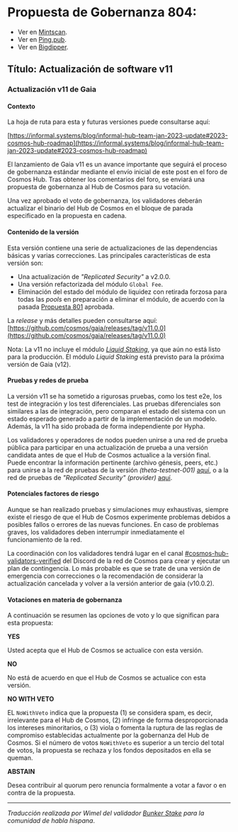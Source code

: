 # Propuesta de Gobernanza 804:

- Ver en [Mintscan](https://www.mintscan.io/cosmos/proposals/804).
- Ver en [Ping.pub](https://ping.pub/cosmos/gov/804).
- Ver en [Bigdipper](https://bigdipper.live/cosmos/proposals/804).

## Título: Actualización de software v11

### Actualización v11 de Gaia

#### Contexto

La hoja de ruta para esta y futuras versiones puede consultarse aquí:

[https://informal.systems/blog/informal-hub-team-jan-2023-update#2023-cosmos-hub-roadmap](https://informal.systems/blog/informal-hub-team-jan-2023-update#2023-cosmos-hub-roadmap)

El lanzamiento de Gaia v11 es un avance importante que seguirá el proceso de gobernanza estándar mediante el envío inicial de este post en el foro de Cosmos Hub. Tras obtener los comentarios del foro, se enviará una propuesta de gobernanza al Hub de Cosmos para su votación.

Una vez aprobado el voto de gobernanza, los validadores deberán actualizar el binario del Hub de Cosmos en el bloque de parada especificado en la propuesta en cadena.

#### Contenido de la versión

Esta versión contiene una serie de actualizaciones de las dependencias básicas y varias correcciones. Las principales características de esta versión son:

- Una actualización de _"Replicated Security"_ a v2.0.0.
- Una versión refactorizada del módulo `Global Fee`.
- Eliminación del estado del módulo de liquidez con retirada forzosa para todas las _pools_ en preparación a eliminar el módulo, de acuerdo con la pasada [Propuesta 801](https://ping.pub/cosmos/gov/801) aprobada.
  
La _release_ y más detalles pueden consultarse aquí: [https://github.com/cosmos/gaia/releases/tag/v11.0.0](https://github.com/cosmos/gaia/releases/tag/v11.0.0)

Nota: La v11 no incluye el módulo _[Liquid Staking](https://ping.pub/cosmos/gov/790)_, ya que aún no está listo para la producción. El módulo _Liquid Staking_ está previsto para la próxima versión de Gaia (v12).

#### Pruebas y redes de prueba

La versión v11 se ha sometido a rigurosas pruebas, como los test e2e, los test de integración y los test diferenciales. Las pruebas diferenciales son similares a las de integración, pero comparan el estado del sistema con un estado esperado generado a partir de la implementación de un modelo. Además, la v11 ha sido probada de forma independiente por Hypha.

Los validadores y operadores de nodos pueden unirse a una red de prueba pública para participar en una actualización de prueba a una versión candidata antes de que el Hub de Cosmos actualice a la versión final. Puede encontrar la información pertinente (archivo génesis, peers, etc.) para unirse a la red de pruebas de la versión _(theta-testnet-001)_ [aquí](https://github.com/cosmos/testnets/tree/master/public), o a la red de pruebas de _"Replicated Security"_ _(provider)_ [aquí](https://github.com/cosmos/testnets/blob/master/replicated-security/provider/README.md).

#### Potenciales factores de riesgo

Aunque se han realizado pruebas y simulaciones muy exhaustivas, siempre existe el riesgo de que el Hub de Cosmos experimente problemas debidos a posibles fallos o errores de las nuevas funciones. En caso de problemas graves, los validadores deben interrumpir inmediatamente el funcionamiento de la red.

La coordinación con los validadores tendrá lugar en el canal [#cosmos-hub-validators-verified](https://discord.com/channels/669268347736686612/798937713474142229) del Discord de la red de Cosmos para crear y ejecutar un plan de contingencia. Lo más probable es que se trate de una versión de emergencia con correcciones o la recomendación de considerar la actualización cancelada y volver a la versión anterior de gaia (v10.0.2).

#### Votaciones en materia de gobernanza

A continuación se resumen las opciones de voto y lo que significan para esta propuesta:

**YES**

Usted acepta que el Hub de Cosmos se actualice con esta versión.

**NO**

No está de acuerdo en que el Hub de Cosmos se actualice con esta versión.

**NO WITH VETO**

EL `NoWithVeto` indica que la propuesta (1) se considera spam, es decir, irrelevante para el Hub de Cosmos, (2) infringe de forma desproporcionada los intereses minoritarios, o (3) viola o fomenta la ruptura de las reglas de compromiso establecidas actualmente por la gobernanza del Hub de Cosmos. Si el número de votos  `NoWithVeto` es superior a un tercio del total de votos, la propuesta se rechaza y los fondos depositados en ella se queman.

**ABSTAIN**

Desea contribuir al quorum pero renuncia formalmente a votar a favor o en contra de la propuesta.




_______________ 
_Traducción realizada por Wimel del validador [Bunker Stake](https://www.bunkerstake.io/) para la comunidad de habla hispana_.
